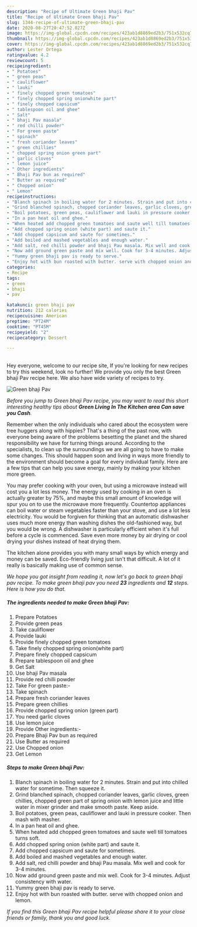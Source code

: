 ```yaml
---
description: "Recipe of Ultimate Green bhaji Pav"
title: "Recipe of Ultimate Green bhaji Pav"
slug: 1344-recipe-of-ultimate-green-bhaji-pav
date: 2020-08-27T20:47:52.027Z
image: https://img-global.cpcdn.com/recipes/423ab1d8869ed2b3/751x532cq70/green-bhaji-pav-recipe-main-photo.jpg
thumbnail: https://img-global.cpcdn.com/recipes/423ab1d8869ed2b3/751x532cq70/green-bhaji-pav-recipe-main-photo.jpg
cover: https://img-global.cpcdn.com/recipes/423ab1d8869ed2b3/751x532cq70/green-bhaji-pav-recipe-main-photo.jpg
author: Lester Ortega
ratingvalue: 4.2
reviewcount: 5
recipeingredient:
- " Potatoes"
- " green peas"
- " cauliflower"
- " lauki"
- " finely chopped green tomatoes"
- " finely chopped spring onionwhite part"
- " finely chopped capsicum"
- " tablespoon oil and ghee"
- " Salt"
- " bhaji Pav masala"
- " red chilli powder"
- " For green paste"
- " spinach"
- " fresh coriander leaves"
- " green chillies"
- " chopped spring onion green part"
- " garlic cloves"
- " lemon juice"
- " Other ingredients"
- " Bhaji Pav bun as required"
- " Butter as required"
- " Chopped onion"
- " Lemon"
recipeinstructions:
- "Blanch spinach in boiling water for 2 minutes. Strain and put into chilled water for sometime. Then squeeze it."
- "Grind blanched spinach, chopped coriander leaves, garlic cloves, green chillies, chopped green part of spring onion with lemon juice and little water in mixer grinder and make smooth paste. Keep aside."
- "Boil potatoes, green peas, cauliflower and lauki in pressure cooker. Then mash with masher."
- "In a pan heat oil and ghee."
- "When heated add chopped green tomatoes and saute well till tomatoes turns soft."
- "Add chopped spring onion (white part) and saute it."
- "Add chopped capsicum and saute for sometimes."
- "Add boiled and mashed vegetables and enough water."
- "Add salt, red chilli powder and bhaji Pau masala. Mix well and cook for 3-4 minutes."
- "Now add ground green paste and mix well. Cook for 3-4 minutes. Adjust consistency with water."
- "Yummy green bhaji pav is ready to serve."
- "Enjoy hot with bun roasted with butter. serve with chopped onion and lemon."
categories:
- Recipe
tags:
- green
- bhaji
- pav

katakunci: green bhaji pav 
nutrition: 212 calories
recipecuisine: American
preptime: "PT24M"
cooktime: "PT45M"
recipeyield: "2"
recipecategory: Dessert

---
```

<br>
Hey everyone, welcome to our recipe site, If you're looking for new recipes to try this weekend, look no further! We provide you only the best Green bhaji Pav recipe here. We also have wide variety of recipes to try.
<br>


![Green bhaji Pav](https://img-global.cpcdn.com/recipes/423ab1d8869ed2b3/751x532cq70/green-bhaji-pav-recipe-main-photo.jpg)

<i>Before you jump to Green bhaji Pav recipe, you may want to read this short interesting healthy tips about 
<strong>Green Living In The Kitchen area Can save you Cash</strong>.</i>
</br>

Remember when the only individuals who cared about the ecosystem were tree huggers along with hippies? That's a thing of the past now, with everyone being aware of the problems besetting the planet and the shared responsibility we have for turning things around. According to the specialists, to clean up the surroundings we are all going to have to make some changes. This should happen soon and living in ways more friendly to the environment should become a goal for every individual family. Here are a few tips that can help you save energy, mainly by making your kitchen more green.

You may prefer cooking with your oven, but using a microwave instead will cost you a lot less money. The energy used by cooking in an oven is actually greater by 75%, and maybe this small amount of knowledge will spur you on to use the microwave more frequently. Countertop appliances can boil water or steam vegetables faster than your stove, and use a lot less electricity. You would be forgiven for thinking that an automatic dishwasher uses much more energy than washing dishes the old-fashioned way, but you would be wrong. A dishwasher is particularly efficient when it's full before a cycle is commenced. Save even more money by air drying or cool drying your dishes instead of heat drying them.

The kitchen alone provides you with many small ways by which energy and money can be saved. Eco-friendly living just isn't that difficult. A lot of it really is basically making use of common sense.


<i>We hope you got insight from reading it, now let's go back to green bhaji pav recipe. To make green bhaji pav you need <strong>23</strong> ingredients and <strong>12</strong> steps. Here is how you do that.
</i>

##### The ingredients needed to make Green bhaji Pav:

1. Prepare  Potatoes
1. Provide  green peas
1. Take  cauliflower
1. Provide  lauki
1. Provide  finely chopped green tomatoes
1. Take  finely chopped spring onion(white part)
1. Prepare  finely chopped capsicum
1. Prepare  tablespoon oil and ghee
1. Get  Salt
1. Use  bhaji Pav masala
1. Provide  red chilli powder
1. Take  For green paste:-
1. Take  spinach
1. Prepare  fresh coriander leaves
1. Prepare  green chillies
1. Provide  chopped spring onion (green part)
1. You need  garlic cloves
1. Use  lemon juice
1. Provide  Other ingredients:-
1. Prepare  Bhaji Pav bun as required
1. Use  Butter as required
1. Use  Chopped onion
1. Get  Lemon


##### Steps to make Green bhaji Pav:

1. Blanch spinach in boiling water for 2 minutes. Strain and put into chilled water for sometime. Then squeeze it.
1. Grind blanched spinach, chopped coriander leaves, garlic cloves, green chillies, chopped green part of spring onion with lemon juice and little water in mixer grinder and make smooth paste. Keep aside.
1. Boil potatoes, green peas, cauliflower and lauki in pressure cooker. Then mash with masher.
1. In a pan heat oil and ghee.
1. When heated add chopped green tomatoes and saute well till tomatoes turns soft.
1. Add chopped spring onion (white part) and saute it.
1. Add chopped capsicum and saute for sometimes.
1. Add boiled and mashed vegetables and enough water.
1. Add salt, red chilli powder and bhaji Pau masala. Mix well and cook for 3-4 minutes.
1. Now add ground green paste and mix well. Cook for 3-4 minutes. Adjust consistency with water.
1. Yummy green bhaji pav is ready to serve.
1. Enjoy hot with bun roasted with butter. serve with chopped onion and lemon.


<i>If you find this Green bhaji Pav recipe helpful please share it to your close friends or family, thank you and good luck.</i>
